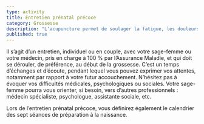 ```yaml
---
type: activity
title: Entretien prénatal précoce
category: Grossesse
description: "L‘acupuncture permet de soulager la fatigue, les douleurs, les troubles digestifs les troubles circulatoires et l'insomnie au cours de la grossesse."
published: true
---
```



Il s’agit d’un entretien, individuel ou en couple, avec votre sage-femme ou votre médecin, pris en charge à 100 % par l’Assurance Maladie, et qui doit se dérouler, de préférence, au début de la grossesse.
C’est un temps d’échanges et d’écoute, pendant lequel vous pouvez exprimer vos attentes, notamment par rapport à votre futur accouchement. N’hésitez pas à évoquer vos difficultés médicales, psychologiques ou sociales. Votre sage-femme pourra vous orienter, si besoin, vers d’autres professionnels : médecin spécialiste, psychologue, assistante sociale, etc.

Lors de l’entretien prénatal précoce, vous définirez également le calendrier des sept séances de préparation à la naissance.
